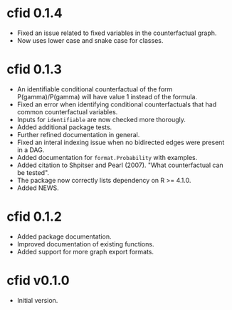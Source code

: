 # cfid 0.1.4

  * Fixed an issue related to fixed variables in the counterfactual graph.
  * Now uses lower case and snake case for classes.

# cfid 0.1.3

  * An identifiable conditional counterfactual of the form P(gamma)/P(gamma) will have value 1 instead of the formula.
  * Fixed an error when identifying conditional counterfactuals that had common counterfactual variables.
  * Inputs for `identifiable` are now checked more thorougly.
  * Added additional package tests.
  * Further refined documentation in general.
  * Fixed an interal indexing issue when no bidirected edges were present in a DAG.
  * Added documentation for `format.Probability` with examples.
  * Added citation to Shpitser and Pearl (2007). "What counterfactual can be tested".
  * The package now correctly lists dependency on R >= 4.1.0.
  * Added NEWS.

# cfid 0.1.2

  * Added package documentation.
  * Improved documentation of existing functions.
  * Added support for more graph export formats.

# cfid v0.1.0

  * Initial version.
